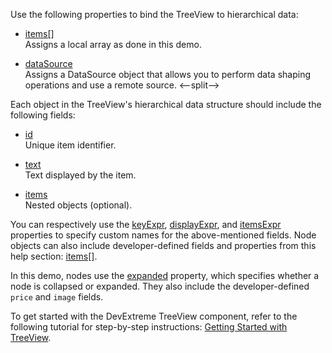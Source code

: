 Use the following properties to bind the TreeView to hierarchical data:

* [items[]](/Documentation/ApiReference/UI_Components/dxTreeView/Configuration/items/)        
Assigns a local array as done in this demo.

* [dataSource](/Documentation/ApiReference/UI_Components/dxTreeView/Configuration/#dataSource)            
Assigns a DataSource object that allows you to perform data shaping operations and use a remote source. 
<--split-->

Each object in the TreeView's hierarchical data structure should include the following fields:

* [id](/Documentation/ApiReference/UI_Components/dxTreeView/Configuration/items/#id)        
Unique item identifier.

* [text](/Documentation/ApiReference/UI_Components/dxTreeView/Configuration/items/#text)        
Text displayed by the item.

* [items](/Documentation/ApiReference/UI_Components/dxTreeView/Configuration/items/#items)         
Nested objects (optional).

You can respectively use the [keyExpr](/Documentation/ApiReference/UI_Components/dxTreeView/Configuration/#keyExpr), [displayExpr](/Documentation/ApiReference/UI_Components/dxTreeView/Configuration/#displayExpr), and [itemsExpr](/Documentation/ApiReference/UI_Components/dxTreeView/Configuration/#itemsExpr) properties to specify custom names for the above-mentioned fields. Node objects can also include developer-defined fields and properties from this help section: [items[]](/Documentation/ApiReference/UI_Components/dxTreeView/Configuration/items/).

In this demo, nodes use the [expanded](/Documentation/ApiReference/UI_Components/dxTreeView/Configuration/items/#expanded) property, which specifies whether a node is collapsed or expanded. They also include the developer-defined `price` and `image` fields.

To get started with the DevExtreme TreeView component, refer to the following tutorial for step-by-step instructions: [Getting Started with TreeView](/Documentation/Guide/UI_Components/TreeView/Getting_Started_with_TreeView/).
